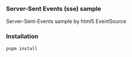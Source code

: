 ### Server-Sent Events (sse) sample

Server-Sent-Events sample by html5 EventSource

### Installation

`pnpm install`



